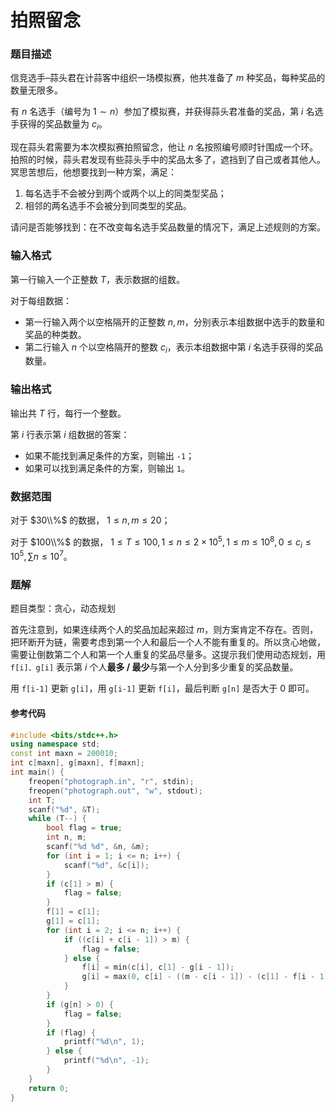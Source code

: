 # 拍照留念

### 题目描述
信竞选手–蒜头君在计蒜客中组织一场模拟赛，他共准备了 $m$ 种奖品，每种奖品的数量无限多。

有 $n$ 名选手（编号为 $1\sim n$）参加了模拟赛，并获得蒜头君准备的奖品，第 $i$ 名选手获得的奖品数量为 $c_i$。

现在蒜头君需要为本次模拟赛拍照留念，他让 $n$ 名按照编号顺时针围成一个环。拍照的时候，蒜头君发现有些蒜头手中的奖品太多了，遮挡到了自己或者其他人。冥思苦想后，他想要找到一种方案，满足：

1.  每名选手不会被分到两个或两个以上的同类型奖品；
2.  相邻的两名选手不会被分到同类型的奖品。

请问是否能够找到：在不改变每名选手奖品数量的情况下，满足上述规则的方案。

### 输入格式

第一行输入一个正整数 $T$，表示数据的组数。

对于每组数据：

*   第一行输入两个以空格隔开的正整数 $n, m$，分别表示本组数据中选手的数量和奖品的种类数。
*   第二行输入 $n$ 个以空格隔开的整数 $c_i$，表示本组数据中第 $i$ 名选手获得的奖品数量。

### 输出格式

输出共 $T$ 行，每行一个整数。

第 $i$ 行表示第 $i$ 组数据的答案：

*   如果不能找到满足条件的方案，则输出 `-1`；
*   如果可以找到满足条件的方案，则输出 `1`。

### 数据范围

对于 $30\\%$ 的数据， $1\leq n, m \leq 20$；

对于 $100\\%$ 的数据， $1\leq T \leq 100,1\leq n \leq 2\times 10^5, 1\leq m \leq 10^8, 0\leq c_i \leq 10^5, \sum n \leq 10^7$。

<div style="page-break-after: always"></div>

### 题解
题目类型：贪心，动态规划

首先注意到，如果连续两个人的奖品加起来超过 $m$，则方案肯定不存在。否则，把环断开为链，需要考虑到第一个人和最后一个人不能有重复的。所以贪心地做，需要让倒数第二个人和第一个人重复的奖品尽量多。这提示我们使用动态规划，用 `f[i]、g[i]` 表示第 $i$ 个人**最多 / 最少**与第一个人分到多少重复的奖品数量。

用 `f[i-1]` 更新 `g[i]`，用 `g[i-1]` 更新 `f[i]`，最后判断 `g[n]` 是否大于 $0$ 即可。


#### 参考代码

```c++
#include <bits/stdc++.h>
using namespace std;
const int maxn = 200010;
int c[maxn], g[maxn], f[maxn];
int main() {
    freopen("photograph.in", "r", stdin);
    freopen("photograph.out", "w", stdout);
    int T;
    scanf("%d", &T);
    while (T--) {
        bool flag = true;
        int n, m;
        scanf("%d %d", &n, &m);
        for (int i = 1; i <= n; i++) {
            scanf("%d", &c[i]);
        }
        if (c[1] > m) {
            flag = false;
        }
        f[1] = c[1];
        g[1] = c[1];
        for (int i = 2; i <= n; i++) {
            if ((c[i] + c[i - 1]) > m) {
                flag = false;
            } else {
                f[i] = min(c[i], c[1] - g[i - 1]);
                g[i] = max(0, c[i] - ((m - c[i - 1]) - (c[1] - f[i - 1])));
            }
        }
        if (g[n] > 0) {
            flag = false;
        }
        if (flag) {
            printf("%d\n", 1);
        } else {
            printf("%d\n", -1);
        }
    }
    return 0;
}
```

<div style="page-break-after: always"></div>
